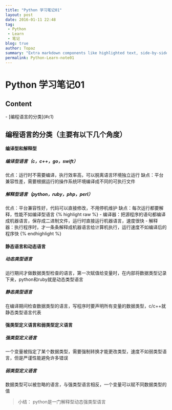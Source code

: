 ```yaml
---
title: "Python 学习笔记01"
layout: post
date: 2016-01-11 22:48
tag:
 - Python
 - Learn
 - 笔记
blog: true
author: Topaz
summary: "Extra markdown components like highlighted text, side-by-side items, starring/highlighting a blog or project, and embedding gists, videos etc"
permalink: Python-Learn-note01
---
```


<h1 class="title"> Python 学习笔记01 </h1>

<h2> Content </h2>
- [编程语言的分类](#c1)

<h2 id="c1">编程语言的分类（主要有以下几个角度）</h2>
<h4>编译型和解释型</h4>
<h5>编译型语言（c，c++，go，swift）</h5>
优点：运行时不需要编译，执行效率高，可以脱离语言环境独立运行
缺点：平台兼容性差，需要根据运行的操作系统环境编译成不同的可执行文件

<h5>解释型语言（python，ruby，php，perl）</h5>
优点：平台兼容性好，代码可以直接修改，不用停机维护
缺点：每次运行都要解释，性能不如编译型语言
{% highlight raw %}
- 编译器：把源程序的语句都编译成机器语言，保存成二进制文件，运行时直接运行机器语言，速度很快
- 解释器：执行程序时，才一条条解释成机器语言给计算机执行，运行速度不如编译后的程序快
{% endhighlight %}
<h4>静态语言和动态语言</h4>
<h5>动态类型语言</h5>
运行期间才做数据类型检查的语言，第一次赋值给变量时，在内部将数据类型记录下来，python和ruby就是动态类型语言		
<h5>静态类型语言</h5>
在编译期间检查数据类型的语言，写程序时要声明所有变量的数据类型，c/c++就静态类型语言代表

<h4>强类型定义语言和弱类型定义语言</h4>
<h5>强类型定义语言</h5>
一个变量被指定了某个数据类型，需要强制转换才能更改类型，速度不如弱类型语言，但是严谨性能避免许多错误
<h5>弱类型定义语言</h5>
数据类型可以被忽略的语言，与强类型语言相反，一个变量可以赋不同数据类型的值

>小结： python是一门解释型动态强类型语言





























